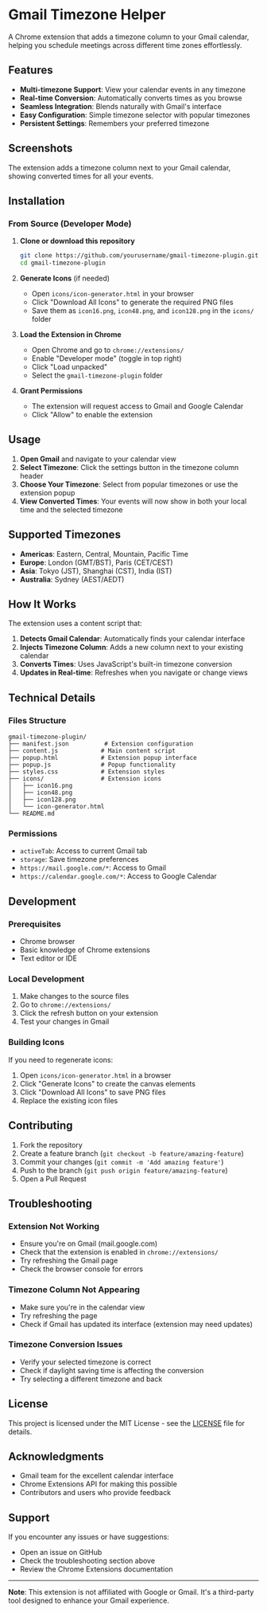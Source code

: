 # Gmail Timezone Helper

A Chrome extension that adds a timezone column to your Gmail calendar, helping you schedule meetings across different time zones effortlessly.

## Features

- **Multi-timezone Support**: View your calendar events in any timezone
- **Real-time Conversion**: Automatically converts times as you browse
- **Seamless Integration**: Blends naturally with Gmail's interface
- **Easy Configuration**: Simple timezone selector with popular timezones
- **Persistent Settings**: Remembers your preferred timezone

## Screenshots

The extension adds a timezone column next to your Gmail calendar, showing converted times for all your events.

## Installation

### From Source (Developer Mode)

1. **Clone or download this repository**
   ```bash
   git clone https://github.com/yourusername/gmail-timezone-plugin.git
   cd gmail-timezone-plugin
   ```

2. **Generate Icons** (if needed)
   - Open `icons/icon-generator.html` in your browser
   - Click "Download All Icons" to generate the required PNG files
   - Save them as `icon16.png`, `icon48.png`, and `icon128.png` in the `icons/` folder

3. **Load the Extension in Chrome**
   - Open Chrome and go to `chrome://extensions/`
   - Enable "Developer mode" (toggle in top right)
   - Click "Load unpacked"
   - Select the `gmail-timezone-plugin` folder

4. **Grant Permissions**
   - The extension will request access to Gmail and Google Calendar
   - Click "Allow" to enable the extension

## Usage

1. **Open Gmail** and navigate to your calendar view
2. **Select Timezone**: Click the settings button in the timezone column header
3. **Choose Your Timezone**: Select from popular timezones or use the extension popup
4. **View Converted Times**: Your events will now show in both your local time and the selected timezone

## Supported Timezones

- **Americas**: Eastern, Central, Mountain, Pacific Time
- **Europe**: London (GMT/BST), Paris (CET/CEST)
- **Asia**: Tokyo (JST), Shanghai (CST), India (IST)
- **Australia**: Sydney (AEST/AEDT)

## How It Works

The extension uses a content script that:
1. **Detects Gmail Calendar**: Automatically finds your calendar interface
2. **Injects Timezone Column**: Adds a new column next to your existing calendar
3. **Converts Times**: Uses JavaScript's built-in timezone conversion
4. **Updates in Real-time**: Refreshes when you navigate or change views

## Technical Details

### Files Structure
```
gmail-timezone-plugin/
├── manifest.json          # Extension configuration
├── content.js            # Main content script
├── popup.html            # Extension popup interface
├── popup.js              # Popup functionality
├── styles.css            # Extension styles
├── icons/                # Extension icons
│   ├── icon16.png
│   ├── icon48.png
│   ├── icon128.png
│   └── icon-generator.html
└── README.md
```

### Permissions
- `activeTab`: Access to current Gmail tab
- `storage`: Save timezone preferences
- `https://mail.google.com/*`: Access to Gmail
- `https://calendar.google.com/*`: Access to Google Calendar

## Development

### Prerequisites
- Chrome browser
- Basic knowledge of Chrome extensions
- Text editor or IDE

### Local Development
1. Make changes to the source files
2. Go to `chrome://extensions/`
3. Click the refresh button on your extension
4. Test your changes in Gmail

### Building Icons
If you need to regenerate icons:
1. Open `icons/icon-generator.html` in a browser
2. Click "Generate Icons" to create the canvas elements
3. Click "Download All Icons" to save PNG files
4. Replace the existing icon files

## Contributing

1. Fork the repository
2. Create a feature branch (`git checkout -b feature/amazing-feature`)
3. Commit your changes (`git commit -m 'Add amazing feature'`)
4. Push to the branch (`git push origin feature/amazing-feature`)
5. Open a Pull Request

## Troubleshooting

### Extension Not Working
- Ensure you're on Gmail (mail.google.com)
- Check that the extension is enabled in `chrome://extensions/`
- Try refreshing the Gmail page
- Check the browser console for errors

### Timezone Column Not Appearing
- Make sure you're in the calendar view
- Try refreshing the page
- Check if Gmail has updated its interface (extension may need updates)

### Timezone Conversion Issues
- Verify your selected timezone is correct
- Check if daylight saving time is affecting the conversion
- Try selecting a different timezone and back

## License

This project is licensed under the MIT License - see the [LICENSE](LICENSE) file for details.

## Acknowledgments

- Gmail team for the excellent calendar interface
- Chrome Extensions API for making this possible
- Contributors and users who provide feedback

## Support

If you encounter any issues or have suggestions:
- Open an issue on GitHub
- Check the troubleshooting section above
- Review the Chrome Extensions documentation

---

**Note**: This extension is not affiliated with Google or Gmail. It's a third-party tool designed to enhance your Gmail experience.
